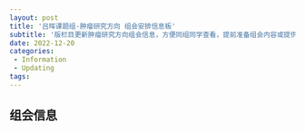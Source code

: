 ```yaml
---
layout: post
title: '吕晖课题组-肿瘤研究方向 组会安排信息板'
subtitle: '版栏目更新肿瘤研究方向组会信息，方便同组同学查看，提前准备组会内容或提供腾讯会议链接。每周三不定期更新，建议加入收藏夹随时查看。'
date: 2022-12-20
categories:
 - Information
 - Updating
tags: 
---
```


## 组会信息